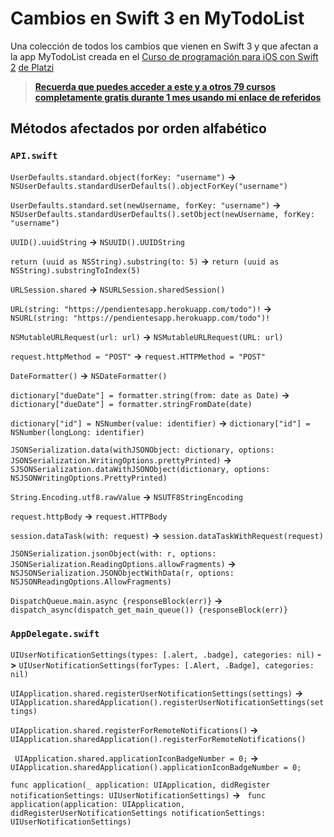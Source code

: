 # Cambios en Swift 3 en MyTodoList

Una colección de todos los cambios que vienen en Swift 3 y que afectan a la app MyTodoList creada en el [Curso de programación para iOS con Swift 2](https://platzi.com/cursos/programacion-apps-iphone-ipad-swift/) [de Platzi](https://platzi.com/)

> **[Recuerda que puedes acceder a este y a otros 79 cursos completamente gratis durante 1 mes usando mi enlace de referidos](https://platzi.com/r/MiguhRuiz)**

## Métodos afectados por orden alfabético

### `API.swift`

`UserDefaults.standard.object(forKey: "username")` **->** `NSUserDefaults.standardUserDefaults().objectForKey("username")`

`UserDefaults.standard.set(newUsername, forKey: "username")` **->** `NSUserDefaults.standardUserDefaults().setObject(newUsername, forKey: "username")`

`UUID().uuidString` **->** `NSUUID().UUIDString`

`return (uuid as NSString).substring(to: 5)` **->** `return (uuid as NSString).substringToIndex(5)`

`URLSession.shared` **->** `NSURLSession.sharedSession()`

`URL(string: "https://pendientesapp.herokuapp.com/todo")!` **->** `NSURL(string: "https://pendientesapp.herokuapp.com/todo")!`

`NSMutableURLRequest(url: url)` **->** `NSMutableURLRequest(URL: url)`

`request.httpMethod = "POST"` **->** `request.HTTPMethod = "POST"`

`DateFormatter()` **->** `NSDateFormatter()`

`dictionary["dueDate"] = formatter.string(from: date as Date)` **->** `dictionary["dueDate"] = formatter.stringFromDate(date)`

`dictionary["id"] = NSNumber(value: identifier)` **->** `dictionary["id"] = NSNumber(longLong: identifier)`

`JSONSerialization.data(withJSONObject: dictionary, options:  JSONSerialization.WritingOptions.prettyPrinted)` **->** `SJSONSerialization.dataWithJSONObject(dictionary, options:  NSJSONWritingOptions.PrettyPrinted)`

`String.Encoding.utf8.rawValue` **->** `NSUTF8StringEncoding`

`request.httpBody` **->** `request.HTTPBody`

`session.dataTask(with: request)` **->** `session.dataTaskWithRequest(request)`

`JSONSerialization.jsonObject(with: r, options: JSONSerialization.ReadingOptions.allowFragments)` **->** `NSJSONSerialization.JSONObjectWithData(r, options: NSJSONReadingOptions.AllowFragments)`

`DispatchQueue.main.async {responseBlock(err)}` **->** `dispatch_async(dispatch_get_main_queue()) {responseBlock(err)}`

### `AppDelegate.swift`

`UIUserNotificationSettings(types: [.alert, .badge], categories: nil)` **->** `UIUserNotificationSettings(forTypes: [.Alert, .Badge], categories: nil)`

`UIApplication.shared.registerUserNotificationSettings(settings)` **->** `UIApplication.sharedApplication().registerUserNotificationSettings(settings)`

`UIApplication.shared.registerForRemoteNotifications()` **->** `UIApplication.sharedApplication().registerForRemoteNotifications()`

` UIApplication.shared.applicationIconBadgeNumber = 0;` **->** `UIApplication.sharedApplication().applicationIconBadgeNumber = 0;`

`func application(_ application: UIApplication, didRegister notificationSettings: UIUserNotificationSettings)` **->** ` func application(application: UIApplication, didRegisterUserNotificationSettings notificationSettings: UIUserNotificationSettings)`
